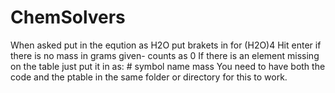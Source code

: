 # ChemSolvers
When asked put in the eqution as H2O put brakets in for (H2O)4
Hit enter if there is no mass in grams given- counts as 0
If there is an element missing on the table just put it in as:  # symbol name mass
You need to have both the code and the ptable in the same folder or directory for this to work.
